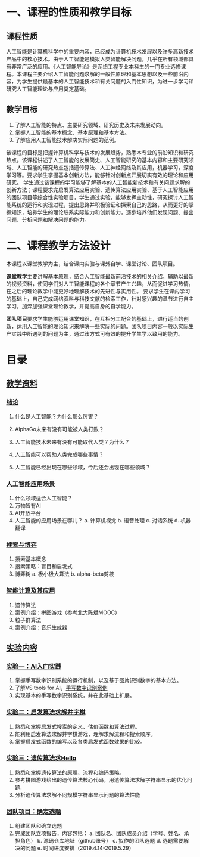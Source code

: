 # 一、课程的性质和教学目标 
## 课程性质 
人工智能是计算机科学中的重要内容，已经成为计算机技术发展以及许多高新技术产品中的核心技术。由于人工智能是模拟人类智能解决问题，几乎在所有领域都具有非常广泛的应用。《人工智能导论》是网络工程专业本科生的一门专业选修课程。本课程主要介绍人工智能问题求解的一般性原理和基本思想以及一些前沿内容，为学生提供最基本的人工智能技术和有关问题的入门性知识，为进一步学习和研究人工智能理论与应用奠定基础。

## 教学目标 
1. 了解人工智能的特点、主要研究领域、研究历史及未来发展动向。
2. 掌握人工智能的基本概念、基本原理和基本方法。 
3. 了解应用人工智能技术解决实际问题的范例。

该课程的目标是把握计算机科学与技术的发展趋势，熟悉本专业的前沿知识和研究热点。该课程讲述了人工智能的发展简史、人工智能研究的基本内容和主要研究领域、人工智能的研究热点包括遗传算法、人工神经网络及其应用，机器学习，深度学习等。要求学生掌握基本创新方法，能够针对创新点开展切实有效的理论和应用研究。
学生通过该课程的学习能够了解基本的人工智能新技术和有关问题求解的创新方法；课程要求完启发算法应用实验、遗传算法应用实验、基于人工智能应用的团队项目等综合性实验项目，学生通过实验，能够发挥主动性，研究探讨人工智能系统的运行和实现过程，提出思路并积极验证和探索自己的思路，从而更好的掌握知识，培养学生的理论联系实际能力和创新能力，逐步培养他们发现问题、提出问题、分析问题和解决问题的能力。

# 二、课程教学方法设计 
本课程以课堂教学为主，结合课内实验与课外自学、课堂讨论、团队项目。

**课堂教学**主要讲解基本原理，结合人工智能最新前沿技术的相关介绍，辅助以最新的视频资料，使同学们对人工智能课程的各个章节产生兴趣，从而促进学习热情，在之后的理论教学中能更好地理解技术的先进性与实用性。
要求学生在课内学习的基础上，自己完成网络资料与科技文献的检索工作，针对感兴趣的章节进行自主学习，加深加强课堂理论教学，并提高自身的自学能力。

**团队项目**要求学生能够运用课堂知识，在互相分工配合的基础上，进行适当的创新，运用人工智能的理论知识来解决一些实际的问题。团队项目内容一般以实际生产实践中所遇到的问题为主，通过该方式可有效的提升学生学以致用的能力。


# 目录

## [教学资料](https://github.com/happyfaye/AIforJmuNet/tree/master/%E6%95%99%E5%AD%A6%E8%B5%84%E6%96%99)

### [绪论](https://github.com/happyfaye/AIforJmuNet/tree/master/%E6%95%99%E5%AD%A6%E8%B5%84%E6%96%99/%E7%BB%AA%E8%AE%BA)

1. 什么是人工智能？为什么那么厉害？

2. AlphaGo未来有没有可能被人类打败？

3. 人工智能技术未来有没有可能取代人类？为什么？

4. 人工智能可以帮助人类完成哪些事情？

5. 人工智能已经出现在哪些领域，今后还会出现在哪些领域？

### [人工智能应用场景](https://github.com/happyfaye/AIforJmuNet/tree/master/%E6%95%99%E5%AD%A6%E8%B5%84%E6%96%99/%E5%BA%94%E7%94%A8%E5%9C%BA%E6%99%AF)
1. 什么领域适合人工智能？
2. 万物皆有AI
3. AI开放平台
4. 人工智能的应用场景在哪儿？
    a. 计算机视觉
    b. 语音处理
    c. 对话系统
    d. 机器翻译 

### [搜索与博弈](https://github.com/happyfaye/AIforJmuNet/tree/master/%E6%95%99%E5%AD%A6%E8%B5%84%E6%96%99/%E6%90%9C%E7%B4%A2%E4%B8%8E%E5%8D%9A%E5%BC%88)
1. 搜索基本概念
2. 搜索策略：盲目和启发式
3. 博弈树
    a. 极小极大算法
    b. alpha-beta剪枝

### [智能计算及其应用](https://github.com/happyfaye/AIforJmuNet/tree/master/%E6%95%99%E5%AD%A6%E8%B5%84%E6%96%99/%E6%99%BA%E8%83%BD%E8%AE%A1%E7%AE%97%E5%8F%8A%E5%85%B6%E5%BA%94%E7%94%A8)
1. 遗传算法
2. 案例介绍：拼图游戏（参考北大陈斌MOOC）
3. 粒子群算法
4. 案例介绍：音乐生成器


## [实验内容](https://github.com/happyfaye/AIforJmuNet/tree/master/%E5%AE%9E%E9%AA%8C)

### [实验一：AI入门实践](https://github.com/happyfaye/AIforJmuNet/tree/master/%E5%AE%9E%E9%AA%8C/%E5%AE%9E%E9%AA%8C%E4%B8%80-AI%E5%85%A5%E9%97%A8%E5%AE%9E%E8%B7%B5)
1. 掌握手写数字识别系统的运行机制，以及基于图片识别数字的基本方法。
2. 了解VS tools for AI，[手写数字识别案例](https://github.com/Microsoft/ai-edu/tree/master/B-%E6%95%99%E5%AD%A6%E6%A1%88%E4%BE%8B%E4%B8%8E%E5%AE%9E%E8%B7%B5/B7-%E8%87%AA%E6%9E%84%E5%BB%BA%EF%BC%8D%E5%9B%BE%E5%83%8F%E8%AF%86%E5%88%AB%E5%BA%94%E7%94%A8%E6%A1%88%E4%BE%8B-%E6%89%8B%E5%86%99%E6%95%B0%E5%AD%97%E8%AF%86%E5%88%AB)
3. 实现基本的手写数字识别系统，并在此基础上扩展。

### [实验二：启发算法求解井字棋](https://github.com/happyfaye/AIforJmuNet/tree/master/%E5%AE%9E%E9%AA%8C/%E5%AE%9E%E9%AA%8C%E4%BA%8C-%E5%90%AF%E5%8F%91%E7%AE%97%E6%B3%95%E6%B1%82%E8%A7%A3%E4%BA%95%E5%AD%97%E6%A3%8B)
1. 熟悉和掌握启发式搜索的定义、估价函数和算法过程。
2. 能利用启发算法求解井字棋游戏，理解求解流程和搜索顺序。
3. 掌握启发式函数的编写以及各类启发式函数效果的比较。

### [实验三：遗传算法求Hello](https://github.com/happyfaye/AIforJmuNet/tree/master/%E5%AE%9E%E9%AA%8C/%E5%AE%9E%E9%AA%8C%E4%B8%89-%E9%81%97%E4%BC%A0%E7%AE%97%E6%B3%95%E5%AE%9E%E7%8E%B0Hello)
1. 熟悉和掌握遗传算法的原理、流程和编码策略。
2. 参考拼图游戏给出的遗传算法核心代码，用遗传算法求解字符串显示的优化问题.
3. 分析遗传算法求解不同规模字符串显示问题的算法性能

### [团队项目：确定选题]()
1. 组建团队和确立选题
2. 完成团队立项报告，内容包括：
 a. 团队名、团队成员介绍（学号、姓名、承担角色）
 b. 源码仓库地址（github账号）
 c. 拟作的团队选题
 d. 选题需要解决的问题
 e. 时间进度安排（2019.4.14-2019.5.29）

